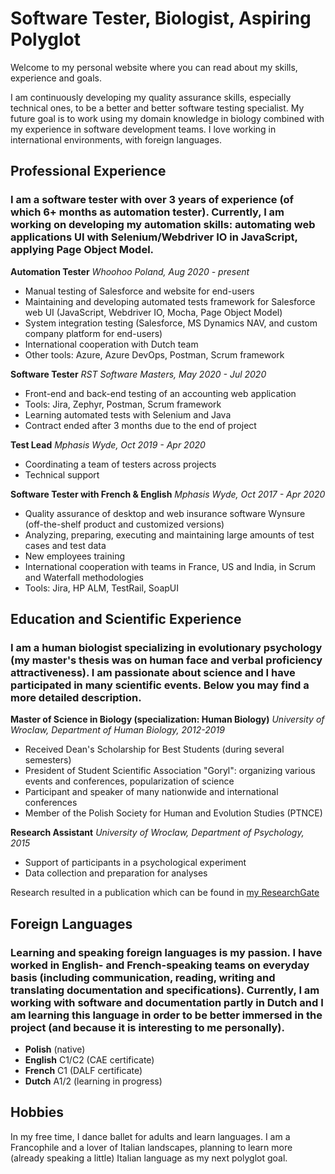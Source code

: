 # Software Tester, Biologist, Aspiring Polyglot

Welcome to my personal website where you can read about my skills, experience and goals.

I am continuously developing my quality assurance skills, especially technical ones, to be a better and better software testing specialist. 
My future goal is to work using my domain knowledge in biology combined with my experience in software development teams.
I love working in international environments, with foreign languages.

## Professional Experience

### I am a software tester with over 3 years of experience (of which 6+ months as automation tester). Currently, I am working on developing my automation skills: automating web applications UI with Selenium/Webdriver IO in JavaScript, applying Page Object Model.

**Automation Tester**
_Whoohoo Poland, Aug 2020 - present_

- Manual testing of Salesforce and website for end-users
- Maintaining and developing automated tests framework for Salesforce web UI (JavaScript, Webdriver IO, Mocha, Page Object Model)
- System integration testing (Salesforce, MS Dynamics NAV, and custom company platform for end-users)
- International cooperation with Dutch team
- Other tools: Azure, Azure DevOps, Postman, Scrum framework

**Software Tester**
_RST Software Masters, May 2020 - Jul 2020_

- Front-end and back-end testing of an accounting web application
- Tools: Jira, Zephyr, Postman, Scrum framework
- Learning automated tests with Selenium and Java
- Contract ended after 3 months due to the end of project

**Test Lead**
_Mphasis Wyde, Oct 2019 - Apr 2020_

- Coordinating a team of testers across projects
- Technical support

**Software Tester with French & English**
_Mphasis Wyde, Oct 2017 - Apr 2020_

- Quality assurance of desktop and web insurance software Wynsure (off-the-shelf product and customized versions)
- Analyzing, preparing, executing and maintaining large amounts of test cases and test data
- New employees training
- International cooperation with teams in France, US and India, in Scrum and Waterfall methodologies
- Tools: Jira, HP ALM, TestRail, SoapUI

## Education and Scientific Experience

### I am a human biologist specializing in evolutionary psychology (my master's thesis was on human face and verbal proficiency attractiveness). I am passionate about science and I have participated in many scientific events. Below you may find a more detailed description.

**Master of Science in Biology (specialization: Human Biology)**
_University of Wroclaw, Department of Human Biology, 2012-2019_

- Received Dean's Scholarship for Best Students (during several semesters)
- President of Student Scientific Association "Goryl": organizing various events and conferences, popularization of science
- Participant and speaker of many nationwide and international conferences
- Member of the Polish Society for Human and Evolution Studies (PTNCE)

**Research Assistant**
_University of Wroclaw, Department of Psychology, 2015_

- Support of participants in a psychological experiment
- Data collection and preparation for analyses

Research resulted in a publication which can be found in [my ResearchGate](https://www.researchgate.net/profile/Amelia_Walter)

## Foreign Languages

### Learning and speaking foreign languages is my passion. I have worked in English- and French-speaking teams on everyday basis (including communication, reading, writing and translating documentation and specifications). Currently, I am working with software and documentation partly in Dutch and I am learning this language in order to be better immersed in the project (and because it is interesting to me personally).

- **Polish** (native)
- **English** C1/C2 (CAE certificate)
- **French** C1 (DALF certificate)
- **Dutch** A1/2 (learning in progress)

## Hobbies

In my free time, I dance ballet for adults and learn languages. I am a Francophile and a lover of Italian landscapes, planning to learn more (already speaking a little) Italian language as my next polyglot goal.

